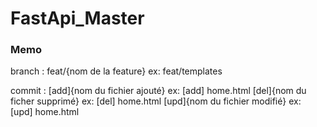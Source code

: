 # FastApi_Master

### Memo

branch :
feat/{nom de la feature} ex: feat/templates

commit :
[add]{nom du fichier ajouté}  ex: [add] home.html
[del]{nom du ficher supprimé} ex: [del] home.html
[upd]{nom du fichier modifié} ex: [upd] home.html
